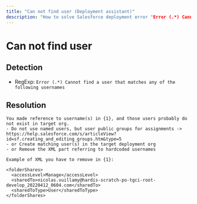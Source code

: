 ```yaml
---
title: "Can not find user (Deployment assistant)"
description: "How to solve Salesforce deployment error "Error (.*) Cannot find a user that matches any of the following usernames""
---
```

<!-- markdownlint-disable MD013 -->
# Can not find user

## Detection

- RegExp: `Error (.*) Cannot find a user that matches any of the following usernames`

## Resolution

```shell
You made reference to username(s) in {1}, and those users probably do not exist in target org.
- Do not use named users, but user public groups for assignments -> https://help.salesforce.com/s/articleView?id=sf.creating_and_editing_groups.htm&type=5
- or Create matching user(s) in the target deployment org
- or Remove the XML part referring to hardcoded usernames

Example of XML you have to remove in {1}:

<folderShares>
  <accessLevel>Manage</accessLevel>
  <sharedTo>nicolas.vuillamy@hardis-scratch-po-tgci-root-develop_20220412_0604.com</sharedTo>
  <sharedToType>User</sharedToType>
</folderShares>
```

